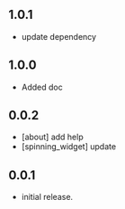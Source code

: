 ## 1.0.1
- update dependency
## 1.0.0
- Added doc
## 0.0.2
- [about] add help
- [spinning_widget] update
## 0.0.1
- initial release.
